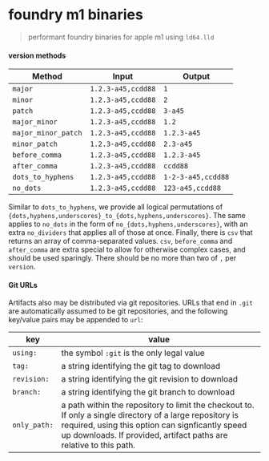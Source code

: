 # foundry m1 binaries 

> performant foundry binaries for apple m1 using `ld64.lld`

#### version methods

| Method                   | Input              | Output             |
|--------------------------|--------------------|--------------------|
| `major`                  | `1.2.3-a45,ccdd88` | `1`                |
| `minor`                  | `1.2.3-a45,ccdd88` | `2`                |
| `patch`                  | `1.2.3-a45,ccdd88` | `3-a45`            |
| `major_minor`            | `1.2.3-a45,ccdd88` | `1.2`              |
| `major_minor_patch`      | `1.2.3-a45,ccdd88` | `1.2.3-a45`        |
| `minor_patch`            | `1.2.3-a45,ccdd88` | `2.3-a45`          |
| `before_comma`           | `1.2.3-a45,ccdd88` | `1.2.3-a45`        |
| `after_comma`            | `1.2.3-a45,ccdd88` | `ccdd88`           |
| `dots_to_hyphens`        | `1.2.3-a45,ccdd88` | `1-2-3-a45,ccdd88` |
| `no_dots`                | `1.2.3-a45,ccdd88` | `123-a45,ccdd88`   |
Similar to `dots_to_hyphens`, we provide all logical permutations of `{dots,hyphens,underscores}_to_{dots,hyphens,underscores}`. The same applies to `no_dots` in the form of `no_{dots,hyphens,underscores}`, with an extra `no_dividers` that applies all of those at once.
Finally, there is `csv` that returns an array of comma-separated values. `csv`, `before_comma` and `after_comma` are extra special to allow for otherwise complex cases, and should be used sparingly. There should be no more than two of `,` per `version`.


#### Git URLs

Artifacts also may be distributed via git repositories. URLs that end in `.git` are automatically assumed to be git repositories, and the following key/value pairs may be appended to `url`:

| key                | value       |
| ------------------ | ----------- |
| `using:`           | the symbol `:git` is the only legal value
| `tag:`             | a string identifying the git tag to download
| `revision:`        | a string identifying the git revision to download
| `branch:`          | a string identifying the git branch to download
| `only_path:`       | a path within the repository to limit the checkout to. If only a single directory of a large repository is required, using this option can signficantly speed up downloads. If provided, artifact paths are relative to this path.
